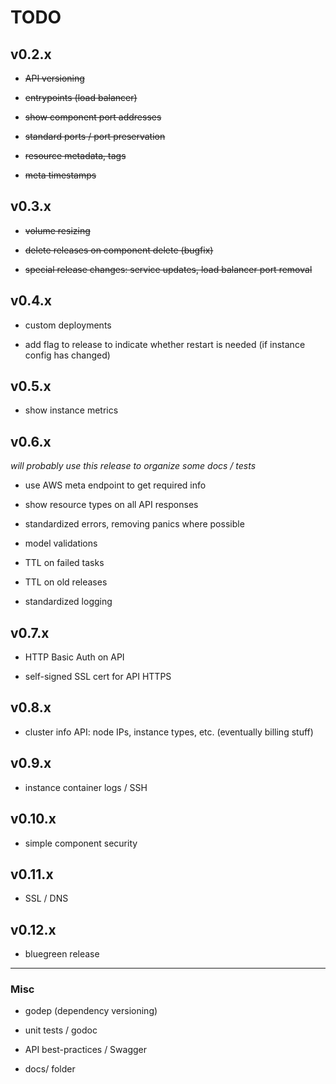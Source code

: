 # TODO

## v0.2.x

* ~~API versioning~~

* ~~entrypoints (load balancer)~~

* ~~show component port addresses~~

* ~~standard ports / port preservation~~

* ~~resource metadata, tags~~

* ~~meta timestamps~~

## v0.3.x

* ~~volume resizing~~

* ~~delete releases on component delete (bugfix)~~

* ~~special release changes: service updates, load balancer port removal~~

## v0.4.x

* custom deployments

* add flag to release to indicate whether restart is needed (if instance config has changed)

## v0.5.x

* show instance metrics

## v0.6.x

*will probably use this release to organize some docs / tests*

* use AWS meta endpoint to get required info

* show resource types on all API responses

* standardized errors, removing panics where possible

* model validations

* TTL on failed tasks

* TTL on old releases

* standardized logging

## v0.7.x

* HTTP Basic Auth on API

* self-signed SSL cert for API HTTPS

## v0.8.x

* cluster info API: node IPs, instance types, etc.  (eventually billing stuff)

## v0.9.x

* instance container logs / SSH

## v0.10.x

* simple component security

## v0.11.x

* SSL / DNS

## v0.12.x

* bluegreen release

<hr>

### Misc

* godep (dependency versioning)

* unit tests / godoc

* API best-practices / Swagger

* docs/ folder
